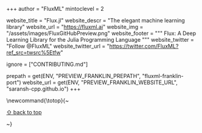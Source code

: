 +++
author = "FluxML"
mintoclevel = 2

website_title = "Flux.jl"
website_descr = "The elegant machine learning library"
website_url = "https://fluxml.ai"
website_img = "/assets/images/FluxGitHubPreview.png"
website_footer = """
  Flux: A Deep Learning Library for the Julia Programming Language
  """
website_twitter = "Follow @FluxML"
website_twitter_url = "https://twitter.com/FluxML?ref_src=twsrc%5Etfw"

ignore = ["CONTRIBUTING.md"]

prepath     = get(ENV, "PREVIEW_FRANKLIN_PREPATH", "fluxml-franklin-port")
website_url = get(ENV, "PREVIEW_FRANKLIN_WEBSITE_URL", "saransh-cpp.github.io")
+++

\newcommand{\totop}{~~~<p><a href="#top">⇧ back to top</a></p>~~~}
